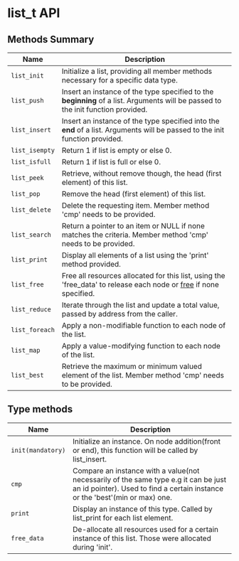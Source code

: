 # list_t API

## Methods Summary

| Name         | Description                                                                                                                      |
|--------------|----------------------------------------------------------------------------------------------------------------------------------|
| `list_init`    | Initialize a list, providing all member methods necessary for a specific data type.                                              |
| `list_push`   | Insert an instance of the type specified to the **beginning** of a list. Arguments will be passed to the init function provided. |
| `list_insert`  | Insert an instance of the type specified into the **end** of a list. Arguments will be passed to the init function provided.     |
| `list_isempty` | Return 1 if list is empty or else 0.                                                                                             |
| `list_isfull`  | Return 1 if list is full or else 0.                                                                                              |
| `list_peek`    | Retrieve, without remove though, the head (first element) of this list.                                                          |
| `list_pop`     | Remove the head (first element) of this list.                                                                                    |
| `list_delete`  | Delete the requesting item. Member method 'cmp' needs to be provided.                                                            |
| `list_search`  | Return a pointer to an item or NULL if none matches the criteria. Member method 'cmp' needs to be provided.                      |
| `list_print`   | Display all elements of a list using the 'print' method provided.                                                                |
| `list_free`    | Free all resources allocated for this list, using the 'free_data' to release each node or [free](https://linux.die.net/man/3/free) if none specified.|
| `list_reduce`  | Iterate through the list and update a total value, passed by address from the caller.                                            |
| `list_foreach` | Apply a non-modifiable function to each node of the list.                                                                        |
| `list_map`     | Apply a value-modifying function to each node of the list.                                                                       |
| `list_best`    | Retrieve the maximum or minimum valued element of the list. Member method 'cmp' needs to be provided.                            |

## Type methods

| Name             | Description                                                                                                                                                  |
|------------------|--------------------------------------------------------------------------------------------------------------------------------------------------------------|
| `init(mandatory)` | Initialize an instance. On node addition(front or end), this function will be called by list_insert.                                                         |
| `cmp`              | Compare an instance with a value(not necessarily of the same type e.g it can be just an id pointer). Used to find a certain instance or the 'best'(min or max)  one. |
| `print`            | Display an instance of this type. Called by list_print for each list element.                                                                                |
| `free_data`        | De-allocate all resources used for a certain instance of this list. Those were allocated during 'init'.                                                      |
